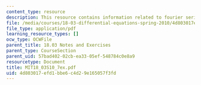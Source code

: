 ```yaml
---
content_type: resource
description: This resource contains information related to fourier series.
file: /media/courses/18-03-differential-equations-spring-2010/4d803017efd1bbe6c4d29e165057f3fd_MIT18_03S10_7ex.pdf
file_type: application/pdf
learning_resource_types: []
ocw_type: OCWFile
parent_title: 18.03 Notes and Exercises
parent_type: CourseSection
parent_uid: 57bad402-02cb-ea33-05ef-548784c0e8a9
resourcetype: Document
title: MIT18_03S10_7ex.pdf
uid: 4d803017-efd1-bbe6-c4d2-9e165057f3fd
---
```


